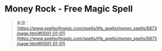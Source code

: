 <!--yml

category: 未分类

date: 2024-06-12 18:41:43

-->

# Money Rock - Free Magic Spell

> 来源：[https://www.spellsofmagic.com/spells/life_spells/money_spells/6873/page.html#0001-01-01](https://www.spellsofmagic.com/spells/life_spells/money_spells/6873/page.html#0001-01-01)
